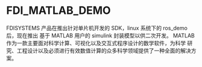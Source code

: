 # FDI_MATLAB_DEMO

FDISYSTEMS 产品在推出针对单片机开发的 SDK，linux 系统下的 ros_demo 后，现在推出 基于 MATLAB 用户的 simulink 封装模型以供二次开发。 MATLAB 作为一款主要面对科学计算、可视化以及交互式程序设计的数学软件，为科学 研究、工程设计以及必须进行有效数值计算的众多科学领域提供了一种全面的解决方案。 
